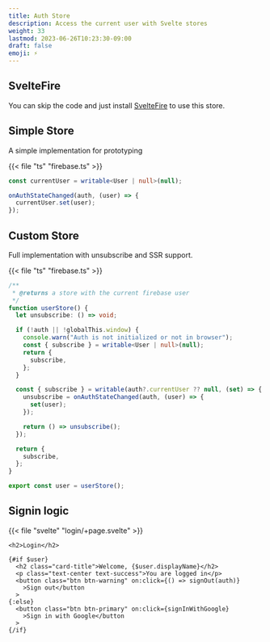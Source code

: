 ```yaml
---
title: Auth Store
description: Access the current user with Svelte stores
weight: 33
lastmod: 2023-06-26T10:23:30-09:00
draft: false
emoji: ⚡
---
```


## SvelteFire

You can skip the code and just install [SvelteFire](https://github.com/codediodeio/sveltefire) to use this store.

## Simple Store

A simple implementation for prototyping

{{< file "ts" "firebase.ts" >}}

```typescript
const currentUser = writable<User | null>(null);

onAuthStateChanged(auth, (user) => {
  currentUser.set(user);
});
```

## Custom Store

Full implementation with unsubscribe and SSR support.

{{< file "ts" "firebase.ts" >}}

```typescript
/**
 * @returns a store with the current firebase user
 */
function userStore() {
  let unsubscribe: () => void;

  if (!auth || !globalThis.window) {
    console.warn("Auth is not initialized or not in browser");
    const { subscribe } = writable<User | null>(null);
    return {
      subscribe,
    };
  }

  const { subscribe } = writable(auth?.currentUser ?? null, (set) => {
    unsubscribe = onAuthStateChanged(auth, (user) => {
      set(user);
    });

    return () => unsubscribe();
  });

  return {
    subscribe,
  };
}

export const user = userStore();
```

## Signin logic

{{< file "svelte" "login/+page.svelte" >}}

```svelte
<h2>Login</h2>

{#if $user}
  <h2 class="card-title">Welcome, {$user.displayName}</h2>
  <p class="text-center text-success">You are logged in</p>
  <button class="btn btn-warning" on:click={() => signOut(auth)}
    >Sign out</button
  >
{:else}
  <button class="btn btn-primary" on:click={signInWithGoogle}
    >Sign in with Google</button
  >
{/if}
```
